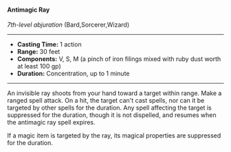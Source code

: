 #### Antimagic Ray
*7th-level abjuration* (Bard,Sorcerer,Wizard)
___
- **Casting Time:** 1 action
- **Range:** 30 feet
- **Components:** V, S, M (a pinch of iron filings mixed with ruby dust worth at least 100 gp)
- **Duration:** Concentration, up to 1 minute
---
An invisible ray shoots from your hand toward a target within range. Make a ranged spell attack. On a hit, the target can't cast spells, nor can it be targeted by other spells for the duration. Any spell affecting the target is suppressed for the duration, though it is not dispelled, and resumes when the antimagic ray spell expires.

If a magic item is targeted by the ray, its magical properties are suppressed for the duration.
